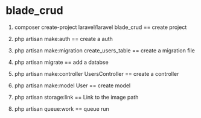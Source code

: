 # blade_crud

1. composer create-project laravel/laravel blade_crud     == create project

2. php artisan make:auth == create a auth

3. php artisan make:migration create_users_table    ==  create a migration file

4. php artisan migrate ==  add a databse

5. php artisan make:controller UsersController  == create a controller

6. php artisan make:model User    == create model

7. php artisan storage:link    == Link to the image path

8. php artisan queue:work      == queue run

